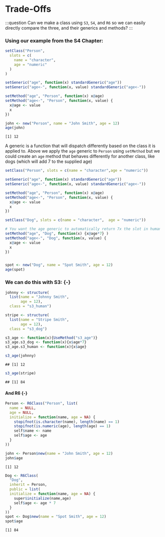 # Trade-Offs

:::question
Can we make a class using `S3`, `S4`, and `R6` so we can easily directly compare the three, and their generics and methods?
:::

### Using our example from the S4 Chapter:


```r
setClass("Person", 
  slots = c(
    name = "character", 
    age = "numeric"
  )
)

setGeneric("age", function(x) standardGeneric("age"))
setGeneric("age<-", function(x, value) standardGeneric("age<-"))

setMethod("age", "Person", function(x) x@age)
setMethod("age<-", "Person", function(x, value) {
  x@age <- value
  x
})

john <- new("Person", name = "John Smith", age = 12)
age(john)
```

```
[1] 12
```

A generic is a function that will dispatch differently based on the class it is applied to. Above we apply the `age` generic to `Person` using `setMethod` but we could create an `age` method that behaves differently for another class, like dogs (which will add 7 to the supplied age)


```r
setClass("Person", slots = c(name = "character",age = "numeric"))

setGeneric("age", function(x) standardGeneric("age"))
setGeneric("age<-", function(x, value) standardGeneric("age<-"))

setMethod("age", "Person", function(x) x@age)
setMethod("age<-", "Person", function(x, value) {
  x@age <- value
  x
})

setClass("Dog", slots = c(name = "character",  age = "numeric"))

# You want the age generic to automatically return 7x the slot in human years
setMethod("age", "Dog", function(x) {x@age*7} ) 
setMethod("age<-", "Dog", function(x, value) {
  x@age <- value
  x
})


spot <- new("Dog", name = "Spot Smith", age = 12)
age(spot)
```

### We can do this with S3: {-}


```r
johnny <- structure(
  list(name = "Johnny Smith",
       age = 12),
  class = "s3_human")

stripe <- structure(
  list(name = "Stripe Smith",
       age = 12),
  class = "s3_dog")

s3_age <- function(x){UseMethod("s3_age")}
s3_age.s3_dog <- function(x){x$age*7}
s3_age.s3_human <- function(x){x$age}

s3_age(johnny)
```

```
## [1] 12
```


```r
s3_age(stripe)
```

```
## [1] 84
```

#### And R6 {-}


```r
Person <- R6Class("Person", list(
  name = NULL,
  age = NULL,
  initialize = function(name, age = NA) {
    stopifnot(is.character(name), length(name) == 1)
    stopifnot(is.numeric(age), length(age) == 1)
    self$name <- name
    self$age <- age
  }
))

john <- Person$new(name = "John Smith", age = 12)
john$age
```

```
[1] 12
```


```r
Dog <- R6Class(
  "Dog",
  inherit = Person,
  public = list(
  initialize = function(name, age = NA) {
    super$initialize(name,age)
    self$age <- age * 7
  }
))
spot <- Dog$new(name = "Spot Smith", age = 12) 
spot$age
```
```
[1] 84
```

